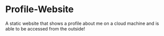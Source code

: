 # Profile-Website
A static website that shows a profile about me on a cloud machine and is able to be accessed from the outside!
